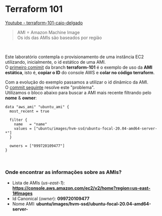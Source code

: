 # Terraform 101
[Youtube - terraform-101-caio-delgado](https://www.youtube.com/watch?v=bYvdJKTwx_I&ab_channel=CaioDelgado)


> AMI = Amazon Machine Image <br>
>  Os ids das AMIs são baseados por região

<br>

Este laboratório contempla o provisionamento de uma instância EC2 utilizando, inicialmente, o id estático de uma AMI. <br>
O [primeiro comimit](https://github.com/RafaelClaumann/some-terraform-study/commit/304deb6ecef091b4d87056163aac17deb75798c2#diff-01000b8b33e9e6e83fdece06614175b7868908bda92cc39a6925f15a284ccab3) da branch **terraform-101** é o exemplo de uso da **AMI estática**, isto é, **copiar o ID** do console AWS e **colar no código terraform**. <br>

Com a evolução do exemplo passamos a utilizar o id dinâmico da AMI. <br>
O [commit seguinte](https://github.com/RafaelClaumann/some-terraform-study/commit/406136b388378e79750195a8c24dfb9f5822653c#diff-01000b8b33e9e6e83fdece06614175b7868908bda92cc39a6925f15a284ccab3) resolve este "problema".<br>
Utilizamos o bloco abaixo para buscar a AMI mais recente filtrando pelo **nome** & **owner**:
``` hcl
data "aws_ami" "ubuntu_ami" {
  most_recent = true

  filter {
    name   = "name"
    values = ["ubuntu/images/hvm-ssd/ubuntu-focal-20.04-amd64-server-*"]
  }

  owners = ["099720109477"]
}
```
<br>

### Onde encontrar as informações sobre as AMIs?
- Lista de AMIs (*us-east-1*): **https://console.aws.amazon.com/ec2/v2/home?region=us-east-1#Images**
- Id Canonical (*owner*): **099720109477**
- Nome AMI: **ubuntu/images/hvm-ssd/ubuntu-focal-20.04-amd64-server-**
